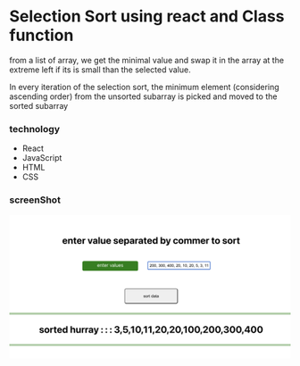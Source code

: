 # Selection Sort using react and Class function

from a list of array, we get the minimal value and swap it in the array at the extreme left if its is small than the selected value. 

In every iteration of the selection sort, the minimum element (considering ascending order) from the unsorted subarray is picked and moved to the sorted subarray

### technology

- React
- JavaScript
- HTML
- CSS

### screenShot

<img src="src/asset/selection.png" alt="Selection Sort">

